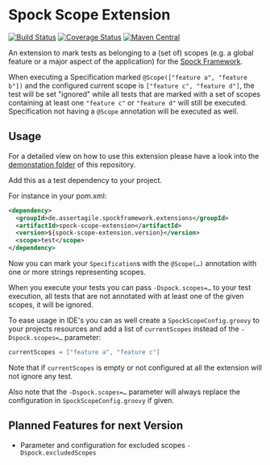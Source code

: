 Spock Scope Extension
=====================

[![Build Status](https://travis-ci.org/mkutz/spock-scope-extension.svg?branch=master)](https://travis-ci.org/mkutz/spock-scope-extension) [![Coverage Status](https://img.shields.io/coveralls/mkutz/spock-scope-extension.svg)](https://coveralls.io/r/mkutz/spock-scope-extension)
[![Maven Central](https://maven-badges.herokuapp.com/maven-central/de.assertagile.spockframework.extensions/spock-scope-extension/badge.svg)](https://maven-badges.herokuapp.com/maven-central/de.assertagile.spockframework.extensions/spock-scope-extension)

An extension to mark tests as belonging to a (set of) scopes (e.g. a global feature or a major aspect of the application) for the [Spock Framework](http://spockframework.org/).

When executing a Specification marked `@Scope(["feature a", "feature b"])` and the configured current scope is `["feature c", "feature d"]`, the test will be set "ignored" while all tests that are marked with a set of scopes containing at least one `"feature c"` or `"feature d"` will still be executed. Specification not having a `@Scope` annotation will be executed as well.

Usage
-----

For a detailed view on how to use this extension please have a look into the [demonstation folder](https://github.com/mkutz/spock-scope-extension/tree/master/demonstration) of this repository.

Add this as a test dependency to your project.

For instance in your pom.xml:
```xml
<dependency>
  <groupId>de.assertagile.spockframework.extensions</groupId>
  <artifactId>spock-scope-extension</artifactId>
  <version>${spock-scope-extension.version}</version>
  <scope>test</scope>
</dependency>
```

Now you can mark your `Specification`s with the `@Scope(…)` annotation with one or more strings representing scopes.

When you execute your tests you can pass `-Dspock.scopes=…` to your test execution, all tests that are not annotated with at least one of the given scopes, it will be ignored.

To ease usage in IDE's you can as well create a `SpockScopeConfig.groovy` to your projects resources and add a list of `currentScopes` instead of the `-Dspock.scopes=…` parameter:
```groovy
currentScopes = ["feature a", "feature c"]
```

Note that if `currentScopes` is empty or not configured at all the extension will not ignore any test.

Also note that the `-Dspock.scopes=…` parameter will always replace the configuration in `SpockScopeConfig.groovy` if given.

Planned Features for next Version
---------------------------------

* Parameter and configuration for excluded scopes `-Dspock.excludedScopes`
